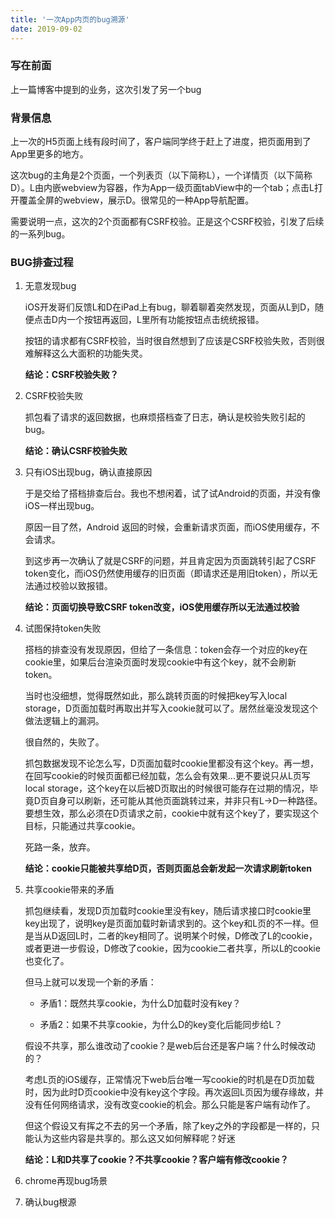 ```yaml
---
title: '一次App内页的bug溯源'
date: 2019-09-02
---
```


### 写在前面

上一篇博客中提到的业务，这次引发了另一个bug

### 背景信息

上一次的H5页面上线有段时间了，客户端同学终于赶上了进度，把页面用到了App里更多的地方。

这次bug的主角是2个页面，一个列表页（以下简称L），一个详情页（以下简称D）。L由内嵌webview为容器，作为App一级页面tabView中的一个tab；点击L打开覆盖全屏的webview，展示D。很常见的一种App导航配置。

需要说明一点，这次的2个页面都有CSRF校验。正是这个CSRF校验，引发了后续的一系列bug。

### BUG排查过程

1. 无意发现bug

   iOS开发哥们反馈L和D在iPad上有bug，聊着聊着突然发现，页面从L到D，随便点击D内一个按钮再返回，L里所有功能按钮点击统统报错。

   按钮的请求都有CSRF校验，当时很自然想到了应该是CSRF校验失败，否则很难解释这么大面积的功能失灵。

   **结论：CSRF校验失败？**

2. CSRF校验失败

   抓包看了请求的返回数据，也麻烦搭档查了日志，确认是校验失败引起的bug。

   **结论：确认CSRF校验失败**

3. 只有iOS出现bug，确认直接原因

   于是交给了搭档排查后台。我也不想闲着，试了试Android的页面，并没有像iOS一样出现bug。

   原因一目了然，Android 返回的时候，会重新请求页面，而iOS使用缓存，不会请求。

   到这步再一次确认了就是CSRF的问题，并且肯定因为页面跳转引起了CSRF token变化，而iOS仍然使用缓存的旧页面（即请求还是用旧token），所以无法通过校验以致报错。

   **结论：页面切换导致CSRF token改变，iOS使用缓存所以无法通过校验**

4. 试图保持token失败

   搭档的排查没有发现原因，但给了一条信息：token会存一个对应的key在cookie里，如果后台渲染页面时发现cookie中有这个key，就不会刷新token。

   当时也没细想，觉得既然如此，那么跳转页面的时候把key写入local storage，D页面加载时再取出并写入cookie就可以了。居然丝毫没发现这个做法逻辑上的漏洞。

   很自然的，失败了。

   抓包数据发现不论怎么写，D页面加载时cookie里都没有这个key。再一想，在回写cookie的时候页面都已经加载，怎么会有效果...更不要说只从L页写local storage，这个key在以后被D页取出的时候很可能存在过期的情况，毕竟D页自身可以刷新，还可能从其他页面跳转过来，并非只有L->D一种路径。要想生效，那么必须在D页请求之前，cookie中就有这个key了，要实现这个目标，只能通过共享cookie。

   死路一条，放弃。

   **结论：cookie只能被共享给D页，否则页面总会新发起一次请求刷新token**

5. 共享cookie带来的矛盾

   抓包继续看，发现D页加载时cookie里没有key，随后请求接口时cookie里key出现了，说明key是页面加载时新请求到的。这个key和L页的不一样。但是当从D返回L时，二者的key相同了。说明某个时候，D修改了L的cookie，或者更进一步假设，D修改了cookie，因为cookie二者共享，所以L的cookie也变化了。

   但马上就可以发现一个新的矛盾：

   - 矛盾1：既然共享cookie，为什么D加载时没有key？

   - 矛盾2：如果不共享cookie，为什么D的key变化后能同步给L？

   假设不共享，那么谁改动了cookie？是web后台还是客户端？什么时候改动的？

   考虑L页的iOS缓存，正常情况下web后台唯一写cookie的时机是在D页加载时，因为此时D页cookie中没有key这个字段。再次返回L页因为缓存缘故，并没有任何网络请求，没有改变cookie的机会。那么只能是客户端有动作了。

   但这个假设又有挥之不去的另一个矛盾，除了key之外的字段都是一样的，只能认为这些内容是共享的。那么这又如何解释呢？好迷

   **结论：L和D共享了cookie？不共享cookie？客户端有修改cookie？**

6. chrome再现bug场景

   

7. 确认bug根源

   

